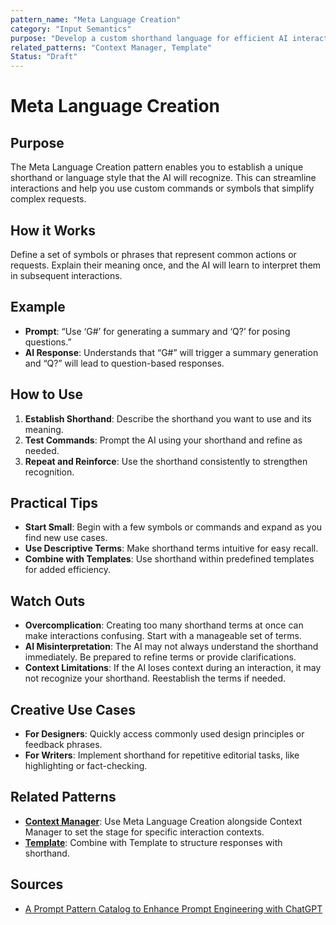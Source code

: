 ```yaml
---
pattern_name: "Meta Language Creation"
category: "Input Semantics"
purpose: "Develop a custom shorthand language for efficient AI interactions."
related_patterns: "Context Manager, Template"
Status: "Draft"
---
```


# Meta Language Creation

## Purpose
The Meta Language Creation pattern enables you to establish a unique shorthand or language style that the AI will recognize. This can streamline interactions and help you use custom commands or symbols that simplify complex requests.

## How it Works
Define a set of symbols or phrases that represent common actions or requests. Explain their meaning once, and the AI will learn to interpret them in subsequent interactions.

## Example
- **Prompt**: “Use ‘G#’ for generating a summary and ‘Q?’ for posing questions.”
- **AI Response**: Understands that “G#” will trigger a summary generation and “Q?” will lead to question-based responses.

## How to Use
1. **Establish Shorthand**: Describe the shorthand you want to use and its meaning.
2. **Test Commands**: Prompt the AI using your shorthand and refine as needed.
3. **Repeat and Reinforce**: Use the shorthand consistently to strengthen recognition.

## Practical Tips
- **Start Small**: Begin with a few symbols or commands and expand as you find new use cases.
- **Use Descriptive Terms**: Make shorthand terms intuitive for easy recall.
- **Combine with Templates**: Use shorthand within predefined templates for added efficiency.

## Watch Outs
- **Overcomplication**: Creating too many shorthand terms at once can make interactions confusing. Start with a manageable set of terms.
- **AI Misinterpretation**: The AI may not always understand the shorthand immediately. Be prepared to refine terms or provide clarifications.
- **Context Limitations**: If the AI loses context during an interaction, it may not recognize your shorthand. Reestablish the terms if needed.

## Creative Use Cases
- **For Designers**: Quickly access commonly used design principles or feedback phrases.
- **For Writers**: Implement shorthand for repetitive editorial tasks, like highlighting or fact-checking.

## Related Patterns
- **[Context Manager](context-manager.md)**: Use Meta Language Creation alongside Context Manager to set the stage for specific interaction contexts.
- **[Template](template.md)**: Combine with Template to structure responses with shorthand.

## Sources
- [A Prompt Pattern Catalog to Enhance Prompt Engineering with ChatGPT](https://arxiv.org/pdf/2302.11382)